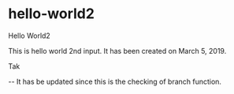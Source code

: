 # hello-world2
Hello World2

This is hello world 2nd input. It has been created on March 5, 2019.

Tak

--
It has be updated since this is the checking of branch function.

